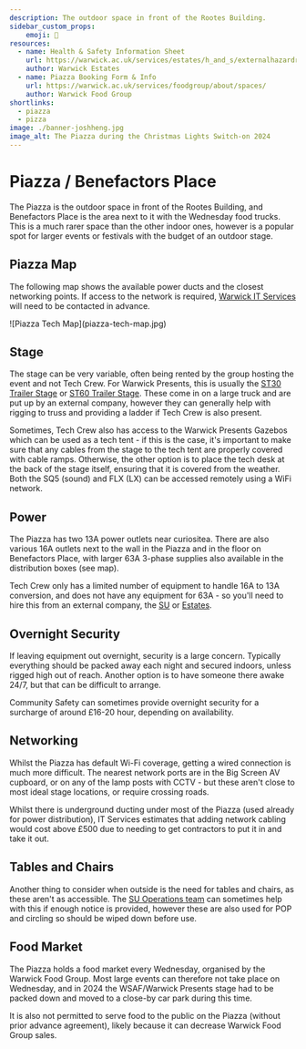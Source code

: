 ```yaml
---
description: The outdoor space in front of the Rootes Building.
sidebar_custom_props:
    emoji: 🌳
resources:
  - name: Health & Safety Information Sheet
    url: https://warwick.ac.uk/services/estates/h_and_s/externalhazardreports/benefactors_place_and_the_piazza.pdf
    author: Warwick Estates
  - name: Piazza Booking Form & Info
    url: https://warwick.ac.uk/services/foodgroup/about/spaces/
    author: Warwick Food Group
shortlinks:
  - piazza
  - pizza
image: ./banner-joshheng.jpg
image_alt: The Piazza during the Christmas Lights Switch-on 2024
---
```

# Piazza / Benefactors Place
The Piazza is the outdoor space in front of the Rootes Building, and Benefactors Place is the area next to it with the
Wednesday food trucks. This is a much rarer space than the other indoor ones, however is a popular spot for larger
events or festivals with the budget of an outdoor stage.

## Piazza Map
The following map shows the available power ducts and the closest networking points. If access to the network is
required, [Warwick IT Services](/wiki/directories/services#it-services) will need to be contacted in advance.
<div class="img-full">
![Piazza Tech Map](piazza-tech-map.jpg)
</div>

## Stage
The stage can be very variable, often being rented by the group hosting the event and not Tech Crew. For Warwick
Presents, this is usually the [ST30 Trailer Stage](https://www.stagetecheventhire.co.uk/small-trailer-stage.html) or
[ST60 Trailer Stage](https://www.stagetecheventhire.co.uk/st-48-medium-trailer-stage.html). These come in on a large
truck and are put up by an external company, however they can generally help with rigging to truss and providing a
ladder if Tech Crew is also present.

Sometimes, Tech Crew also has access to the Warwick Presents Gazebos which can be used as a tech tent - if this is the
case, it's important to make sure that any cables from the stage to the tech tent are properly covered with cable ramps.
Otherwise, the other option is to place the tech desk at the back of the stage itself, ensuring that it is covered from
the weather. Both the SQ5 (sound) and FLX (LX) can be accessed remotely using a WiFi network.

## Power
The Piazza has two 13A power outlets near curiositea. There are also various 16A outlets next to
the wall in the Piazza and in the floor on Benefactors Place, with larger 63A 3-phase supplies also available in the
distribution boxes (see map).

Tech Crew only has a limited number of equipment to handle 16A to 13A conversion, and does not have any equipment for
63A - so you'll need to hire this from an external company, the
[SU](/wiki/directories/services#warwick-su-tech-services) or
[Estates](/wiki/directories/services#estates).

## Overnight Security
If leaving equipment out overnight, security is a large concern. Typically everything should be packed away each night
and secured indoors, unless rigged high out of reach. Another option is to have someone there awake 24/7, but that
can be difficult to arrange.

Community Safety can sometimes provide overnight security for a surcharge of around £16-20 hour, depending on
availability.

## Networking
Whilst the Piazza has default Wi-Fi coverage, getting a wired connection is much more difficult. The nearest network
ports are in the Big Screen AV cupboard, or on any of the lamp posts with CCTV - but these aren't close to most ideal
stage locations, or require crossing roads.

Whilst there is underground ducting under most of the Piazza (used already for power distribution), IT Services
estimates that adding network cabling would cost above £500 due to needing to get contractors to put it in and take it
out.

## Tables and Chairs
Another thing to consider when outside is the need for tables and chairs, as these aren't as accessible. The 
[SU Operations team](/wiki/directories/services#warwick-su-operations) can sometimes help with this if enough
notice is provided, however these are also used for POP and circling so should be wiped down before use.

## Food Market
The Piazza holds a food market every Wednesday, organised by the Warwick Food Group. Most large events can therefore
not take place on Wednesday, and in 2024 the WSAF/Warwick Presents stage had to be packed down and moved to a close-by 
car park during this time.

It is also not permitted to serve food to the public on the Piazza (without prior advance agreement), likely because it 
can decrease Warwick Food Group sales.
